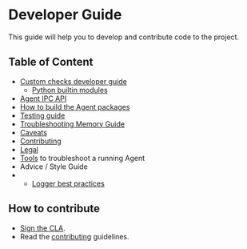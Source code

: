 # Developer Guide

This guide will help you to develop and contribute code to the project.

## Table of Content

* [Custom checks developer guide](checks/README.md)
  * [Python builtin modules](checks/builtins)
* [Agent IPC API](agent_api.md)
* [How to build the Agent packages][agent-omnibus]
* [Testing guide][testing]
* [Troubleshooting Memory Guide][memory]
* [Caveats][caveats]
* [Contributing][contributing]
* [Legal][legal]
* [Tools](tools.md) to troubleshoot a running Agent
* Advice / Style Guide
*   * [Logger best practices](logger.md)

## How to contribute

* [Sign the CLA][legal].
* Read the [contributing][contributing] guidelines.


[legal]: legal.md
[testing]: agent_tests.md
[memory]: agent_memory.md
[caveats]: caveats.md
[contributing]: ../public/guidelines/contributing.md
[agent-omnibus]: ../public/how-to/build/distributions.md
[tools]: tools.md
